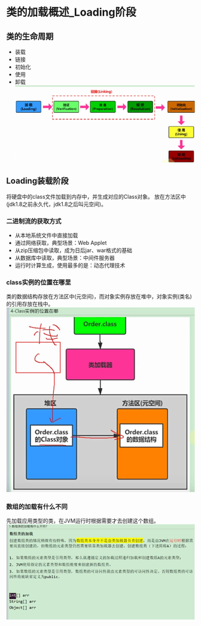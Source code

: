 # 类的加载概述_Loading阶段

## 类的生命周期
- 装载
- 链接
- 初始化
- 使用
- 卸载
![img.png](../images/jvm-09-01.png)

## Loading装载阶段
将硬盘中的class文件加载到内存中，并生成对应的Class对象。
放在方法区中(jdk1.8之前永久代，jdk1.8之后叫元空间)。

### 二进制流的获取方式
- 从本地系统文件中直接加载
- 通过网络获取，典型场景：Web Applet
- 从zip压缩包中读取，成为日后jar、war格式的基础
- 从数据库中读取，典型场景：中间件服务器
- 运行时计算生成，使用最多的是：动态代理技术

### class实例的位置在哪里
类的数据结构存放在方法区中(元空间)，而对象实例存放在堆中，对象实例(类名)的引用存放在栈中。
![img.png](../images/jvm-09-02.png)

### 数组的加载有什么不同
先加载应用类型的类，在JVM运行时根据需要才去创建这个数组。
![img.png](../images/jvm-09-03.png)